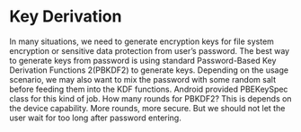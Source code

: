 # Key Derivation

In many situations, we need to generate encryption keys for file system encryption or sensitive data protection from user’s password. The best way to generate keys from password is using standard Password-Based Key Derivation Functions 2(PBKDF2) to generate keys. Depending on the usage scenario, we may also want to mix the password with some random salt before feeding them into the KDF functions. Android provided PBEKeySpec class for this kind of job. 
How many rounds for PBKDF2? This is depends on the device capability. More rounds, more secure. But we should not let the user wait for too long after password entering. 